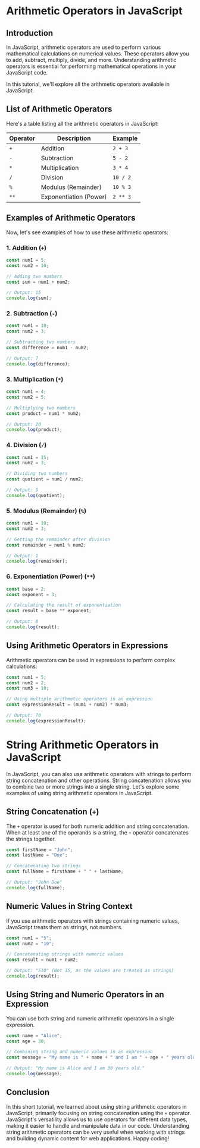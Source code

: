 # Arithmetic Operators in JavaScript

## Introduction

In JavaScript, arithmetic operators are used to perform various mathematical calculations on numerical values. These operators allow you to add, subtract, multiply, divide, and more. Understanding arithmetic operators is essential for performing mathematical operations in your JavaScript code. 

In this tutorial, we'll explore all the arithmetic operators available in JavaScript.

## List of Arithmetic Operators

Here's a table listing all the arithmetic operators in JavaScript:

| Operator | Description               | Example       |
| -------- | ------------------------- | ------------- |
| `+`      | Addition                  | `2 + 3`       |
| `-`      | Subtraction               | `5 - 2`       |
| `*`      | Multiplication            | `3 * 4`       |
| `/`      | Division                  | `10 / 2`      |
| `%`      | Modulus (Remainder)       | `10 % 3`      |
| `**`     | Exponentiation (Power)    | `2 ** 3`      |

## Examples of Arithmetic Operators

Now, let's see examples of how to use these arithmetic operators:

### 1. Addition (`+`)

```javascript
const num1 = 5;
const num2 = 10;

// Adding two numbers
const sum = num1 + num2;

// Output: 15
console.log(sum);
```

### 2. Subtraction (`-`)

```javascript
const num1 = 10;
const num2 = 3;

// Subtracting two numbers
const difference = num1 - num2;

// Output: 7
console.log(difference);
```

### 3. Multiplication (`*`)

```javascript
const num1 = 4;
const num2 = 5;

// Multiplying two numbers
const product = num1 * num2;

// Output: 20
console.log(product);
```

### 4. Division (`/`)

```javascript
const num1 = 15;
const num2 = 3;

// Dividing two numbers
const quotient = num1 / num2;

// Output: 5
console.log(quotient);
```

### 5. Modulus (Remainder) (`%`)

```javascript
const num1 = 10;
const num2 = 3;

// Getting the remainder after division
const remainder = num1 % num2;

// Output: 1
console.log(remainder);
```

### 6. Exponentiation (Power) (`**`)

```javascript
const base = 2;
const exponent = 3;

// Calculating the result of exponentiation
const result = base ** exponent;

// Output: 8
console.log(result);
```

## Using Arithmetic Operators in Expressions

Arithmetic operators can be used in expressions to perform complex calculations:

```javascript
const num1 = 5;
const num2 = 2;
const num3 = 10;

// Using multiple arithmetic operators in an expression
const expressionResult = (num1 + num2) * num3;

// Output: 70
console.log(expressionResult);
```

# String Arithmetic Operators in JavaScript

In JavaScript, you can also use arithmetic operators with strings to perform string concatenation and other operations. String concatenation allows you to combine two or more strings into a single string. Let's explore some examples of using string arithmetic operators in JavaScript.

## String Concatenation (`+`)

The `+` operator is used for both numeric addition and string concatenation. When at least one of the operands is a string, the `+` operator concatenates the strings together.

```javascript
const firstName = "John";
const lastName = "Doe";

// Concatenating two strings
const fullName = firstName + " " + lastName;

// Output: "John Doe"
console.log(fullName);
```

## Numeric Values in String Context

If you use arithmetic operators with strings containing numeric values, JavaScript treats them as strings, not numbers.

```javascript
const num1 = "5";
const num2 = "10";

// Concatenating strings with numeric values
const result = num1 + num2;

// Output: "510" (Not 15, as the values are treated as strings)
console.log(result);
```

## Using String and Numeric Operators in an Expression

You can use both string and numeric arithmetic operators in a single expression.

```javascript
const name = "Alice";
const age = 30;

// Combining string and numeric values in an expression
const message = "My name is " + name + " and I am " + age + " years old.";

// Output: "My name is Alice and I am 30 years old."
console.log(message);
```

## Conclusion

In this short tutorial, we learned about using string arithmetic operators in JavaScript, primarily focusing on string concatenation using the `+` operator. JavaScript's versatility allows us to use operators for different data types, making it easier to handle and manipulate data in our code. Understanding string arithmetic operators can be very useful when working with strings and building dynamic content for web applications. Happy coding!